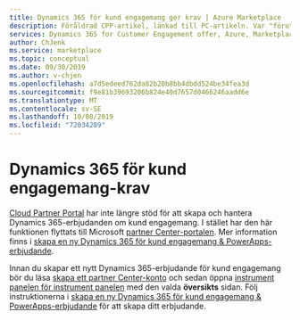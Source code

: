 ```yaml
---
title: Dynamics 365 för kund engagemang ger krav | Azure Marketplace
description: Föråldrad CPP-artikel, länkad till PC-artikeln. Var "förutsättningarna för att publicera ett erbjudande om Azure-program på Azure Marketplace"
services: Dynamics 365 for Customer Engagement offer, Azure, Marketplace, Cloud Partner Portal,
author: ChJenk
ms.service: marketplace
ms.topic: conceptual
ms.date: 09/30/2019
ms.author: v-chjen
ms.openlocfilehash: a7d5edeed762da82b20b8bb4dbdd524be34fea3d
ms.sourcegitcommit: f9e81b39693206b824e40d7657d0466246aadd6e
ms.translationtype: MT
ms.contentlocale: sv-SE
ms.lasthandoff: 10/08/2019
ms.locfileid: "72034289"
---
```

# <a name="dynamics-365-for-customer-engagement-prerequisites"></a>Dynamics 365 för kund engagemang-krav

[Cloud Partner Portal](https://cloudpartner.azure.com/) har inte längre stöd för att skapa och hantera Dynamics 365-erbjudanden om kund engagemang. I stället har den här funktionen flyttats till Microsoft [partner Center-portalen](https://partner.microsoft.com/). Mer information finns i [skapa en ny Dynamics 365 för kund engagemang & PowerApps-erbjudande](https://docs.microsoft.com/azure/marketplace/partner-center-portal/create-new-customer-engagement-offer).

Innan du skapar ett nytt Dynamics 365-erbjudande för kund engagemang bör du läsa [skapa ett partner Center-konto](https://docs.microsoft.com/azure/marketplace/partner-center-portal/create-account) och sedan öppna [instrument panelen för instrument panelen](https://partner.microsoft.com/dashboard/directory) med den valda **översikts** sidan. Följ instruktionerna i [skapa en ny Dynamics 365 för kund engagemang & PowerApps-erbjudande](https://docs.microsoft.com/azure/marketplace/partner-center-portal/create-new-customer-engagement-offer) för att skapa ditt erbjudande.
